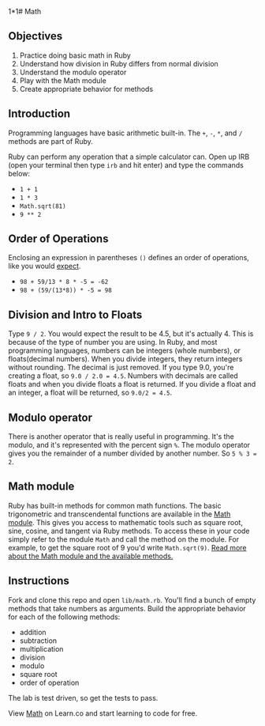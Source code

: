 1*1# Math

## Objectives

1. Practice doing basic math in Ruby
2. Understand how division in Ruby differs from normal division
3. Understand the modulo operator
4. Play with the Math module
5. Create appropriate behavior for methods

## Introduction

Programming languages have basic arithmetic built-in. The `+`, `-`, `*`, and `/` methods are part of Ruby.

Ruby can perform any operation that a simple calculator can. Open up IRB (open your terminal then type `irb` and hit enter) and type the commands below:

* `1 + 1`
* `1 * 3`
* `Math.sqrt(81)`
* `9 ** 2`

## Order of Operations

Enclosing an expression in parentheses `()` defines an order of operations, like you would [expect](http://en.wikipedia.org/wiki/Order_of_operations).

* `98 + 59/13 * 8 * -5 = -62`
* `98 + (59/(13*8)) * -5 = 98`

## Division and Intro to Floats

Type `9 / 2`. You would expect the result to be 4.5, but it's actually 4. This is because of the type of number you are using. In Ruby, and most programming languages, numbers can be integers (whole numbers), or floats(decimal numbers). When you divide  integers, they return integers without rounding. The decimal is just removed. If you type 9.0, you're creating a float, so  `9.0 / 2.0 = 4.5`. Numbers with decimals are called floats and when you divide floats a float is returned. If you divide a float and an integer, a float will be returned, so `9.0/2 = 4.5`.

## Modulo operator

There is another operator that is really useful in programming. It's the modulo, and it's represented with the percent sign `%`. The modulo operator gives you the remainder of a number divided by another number. So `5 % 3 = 2`.

## Math module

Ruby has built-in methods for common math functions. The basic trigonometric and transcendental functions are available in the [Math module](http://ruby-doc.org/core-2.2.0/Math.html). This gives you access to mathematic tools such as square root, sine, cosine, and tangent via Ruby methods. To access these in your code simply refer to the module `Math` and call the method on the module. For example, to get the square root of 9 you'd write `Math.sqrt(9)`. [Read more about the Math module and the available methods.](http://ruby-doc.org/core-2.2.0/Math.html)

## Instructions

Fork and clone this repo and open `lib/math.rb`. You'll find a bunch of empty methods that take numbers as arguments. Build the appropriate behavior for each of the following methods:
- addition
- subtraction
- multiplication
- division
- modulo
- square root
- order of operation

The lab is test driven, so get the tests to pass.

<p data-visibility='hidden'>View <a href='https://learn.co/lessons/simple-math' title='Math'>Math</a> on Learn.co and start learning to code for free.</p>
